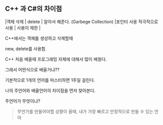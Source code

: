 ﻿## C++ 과 C#의 차이점

|객체 삭제 | delete | 알아서 해준다. (Garbege Collection)
|포인터 사용 적극적으로 사용 | 사용이 제한 |


C++에서는 객체를 생성하고 삭제할때

new, delete를 사용함.



C++ 처음 배울때 프로그래밍 자체에 대해서 많이 배웠다.

그래서 어떤식으로 배울거냐??

기본적으로 1개의 언어를 마스터하면
1주일 걸린다.


나의 주언어와 배울언어의 차이점을 먼저 찾아본다.

주언어가 무엇이냐?
  > 무언가를 만들어야할 상황이 올때,
    내가 가장 빠르고 안정적으로 만들 수 있는 언어



